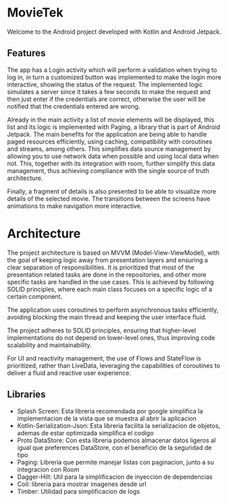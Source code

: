 
# MovieTek

Welcome to the Android project developed with Kotlin and Android Jetpack.
## Features

The app has a Login activity which will perform a validation when trying to log in, in turn a customized button was implemented to make the login more interactive, showing the status of the request. The implemented logic simulates a server since it takes a few seconds to make the request and then just enter if the credentials are correct, otherwise the user will be notified that the credentials entered are wrong.

Already in the main activity a list of movie elements will be displayed, this list and its logic is implemented with Paging, a library that is part of Android Jetpack. The main benefits for the application are being able to handle paged resources efficiently, using caching, compatibility with coroutines and streams, among others. This simplifies data source management by allowing you to use network data when possible and using local data when not. This, together with its integration with room, further simplify this data management, thus achieving compliance with the single source of truth architecture.

Finally, a fragment of details is also presented to be able to visualize more details of the selected movie. The transitions between the screens have animations to make navigation more interactive.
# Architecture

The project architecture is based on MVVM (Model-View-ViewModel), with the goal of keeping logic away from presentation layers and ensuring a clear separation of responsibilities. It is prioritized that most of the presentation related tasks are done in the repositories, and other more specific tasks are handled in the use cases. This is achieved by following SOLID principles, where each main class focuses on a specific logic of a certain component.

The application uses coroutines to perform asynchronous tasks efficiently, avoiding blocking the main thread and keeping the user interface fluid.

The project adheres to SOLID principles, ensuring that higher-level implementations do not depend on lower-level ones, thus improving code scalability and maintainability.

For UI and reactivity management, the use of Flows and StateFlow is prioritized, rather than LiveData, leveraging the capabilities of coroutines to deliver a fluid and reactive user experience.
## Libraries

- Splash Screen: Esta libreria recomendada por google simplifica la implementacion de la vista que se muestra al abrir la aplicacion
- Kotlin-Serialization-Json: Esta libreria facilita la serializacion de objetos, ademas de estar optimizada simplifica el codigo
- Proto DataStore: Con esta libreria podemos almacenar datos ligeros al igual que preferences DataStore, con el beneficio de la seguridad de tipo
- Paging: Libreria que permite manejar listas con paginacion, junto a su integracion con Room
- Dagger-Hilt: Util para la simplificacion de inyeccion de dependencias
- Coil: libreria para mostrar imagenes desde url
- Timber: Utilidad para simplificacion de logs